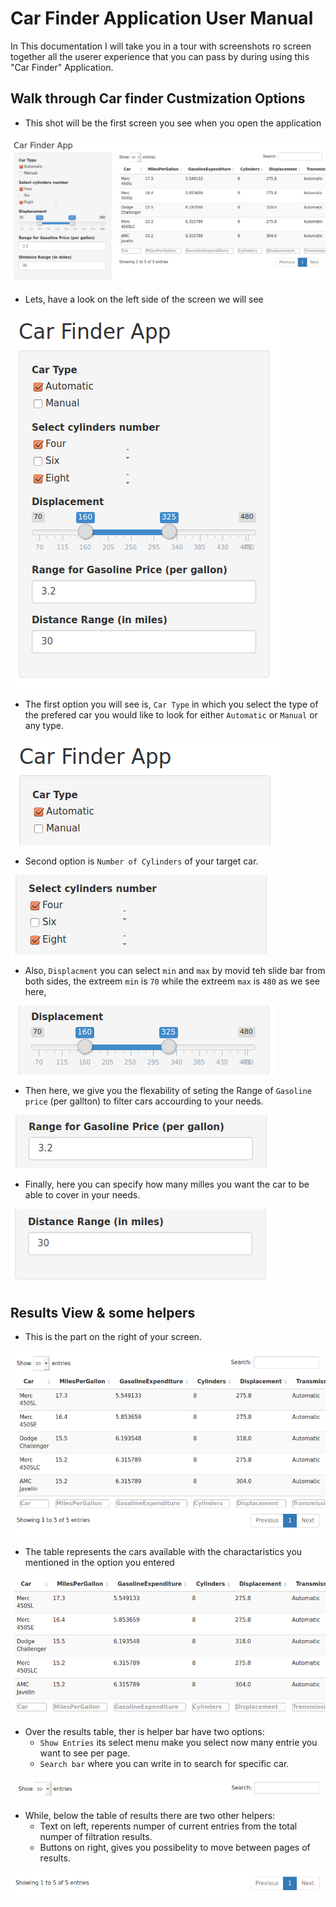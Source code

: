 # Car Finder Application User Manual

In This documentation I will take you in a tour with screenshots ro screen together all the userer experience that you can pass by during using this "Car Finder" Application.

## Walk through Car finder Custmization Options

- This shot will be the first screen you see when you open the application

![appDefault](https://github.com/Rana-ElRobi/Project-Shiny-Application-and-Reproducible-Pitch/blob/master/app-shots/01.png)

- Lets, have a look on the left side of the screen we will see 

![sidebar](https://github.com/Rana-ElRobi/Project-Shiny-Application-and-Reproducible-Pitch/blob/master/app-shots/02.png)

- The  first option you will see is, `Car Type` in which you select the type of the prefered car you would like to look for either `Automatic` or `Manual` or any type.

![cartype](https://github.com/Rana-ElRobi/Project-Shiny-Application-and-Reproducible-Pitch/blob/master/app-shots/03.png)

- Second option is `Number of Cylinders` of your target car.

![cyl](https://github.com/Rana-ElRobi/Project-Shiny-Application-and-Reproducible-Pitch/blob/master/app-shots/04.png)

- Also, `Displacment` you can select `min` and `max` by movid teh slide bar from both sides, the extreem `min` is `70`  while the extreem `max` is `480` as we see here, 

![disp](https://github.com/Rana-ElRobi/Project-Shiny-Application-and-Reproducible-Pitch/blob/master/app-shots/05.png)

- Then here, we give you the flexability of seting the Range of `Gasoline price` (per gallton) to filter cars accourding to your needs.

![gas](https://github.com/Rana-ElRobi/Project-Shiny-Application-and-Reproducible-Pitch/blob/master/app-shots/06.png)

- Finally, here you can specify how many milles you want the car to be able to cover in your needs.

![dist](https://github.com/Rana-ElRobi/Project-Shiny-Application-and-Reproducible-Pitch/blob/master/app-shots/07.png)

## Results View & some helpers

- This is the part on the right of your screen.

![res](https://github.com/Rana-ElRobi/Project-Shiny-Application-and-Reproducible-Pitch/blob/master/app-shots/08.png)

- The table represents the cars available with the charactaristics you mentioned in the option you entered

![tab](https://github.com/Rana-ElRobi/Project-Shiny-Application-and-Reproducible-Pitch/blob/master/app-shots/10.png)

- Over the results table, ther is helper bar have two options:
  - `Show Entries` its select menu make you select now many entrie you want to see per page.
  - `Search bar` where you can write in to search for specific car.
  
![up](https://github.com/Rana-ElRobi/Project-Shiny-Application-and-Reproducible-Pitch/blob/master/app-shots/09.png)

- While, below the table of results there are two other helpers:
  - Text on left, reperents numper of current entries from the total numper of filtration results.
  - Buttons on right, gives you possibelity to move between pages of results.
  
![down](https://github.com/Rana-ElRobi/Project-Shiny-Application-and-Reproducible-Pitch/blob/master/app-shots/11.png)
